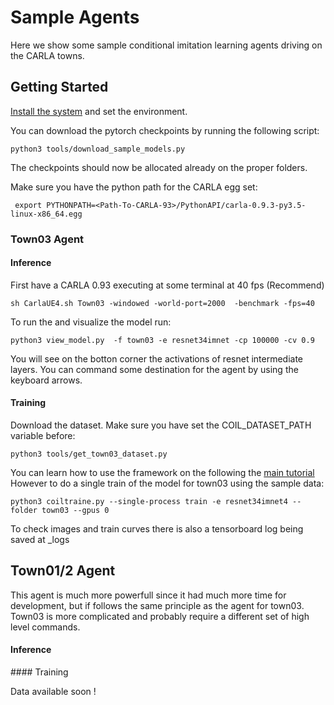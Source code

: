 Sample Agents
============


Here we show some sample conditional imitation learning
agents driving on the CARLA towns.


Getting Started
-------------


[Install the system](../README.md/#installation) and set the environment.

You can download the pytorch checkpoints by running the following script:

    python3 tools/download_sample_models.py

The checkpoints should now be allocated already on the proper folders.

Make sure you have the python path for the CARLA egg set:

     export PYTHONPATH=<Path-To-CARLA-93>/PythonAPI/carla-0.9.3-py3.5-linux-x86_64.egg


### Town03 Agent


#### Inference

First have a CARLA 0.93 executing at some terminal at 40 fps (Recommend)

    sh CarlaUE4.sh Town03 -windowed -world-port=2000  -benchmark -fps=40
 

To run the and visualize the model run:

    python3 view_model.py  -f town03 -e resnet34imnet -cp 100000 -cv 0.9


You will see on the botton corner the activations of resnet intermediate
layers. You can command some destination for the agent by using the keyboard arrows.


#### Training


Download the dataset. Make sure you have set the COIL_DATASET_PATH variable before:

    python3 tools/get_town03_dataset.py

You can learn how to use the framework on the following the [main tutorial](../README.md)
However to do a single train of the model for town03 using the
sample data:

    python3 coiltraine.py --single-process train -e resnet34imnet4 --folder town03 --gpus 0

To check images and train curves there is also a tensorboard log
being saved at _logs






Town01/2 Agent
--------------

This agent is much more powerfull since it had much more
time for development, but if follows the same principle as the
agent for town03. Town03 is more complicated and probably
require a different set of high level commands.

#### Inference

#### Training


Data available soon !

